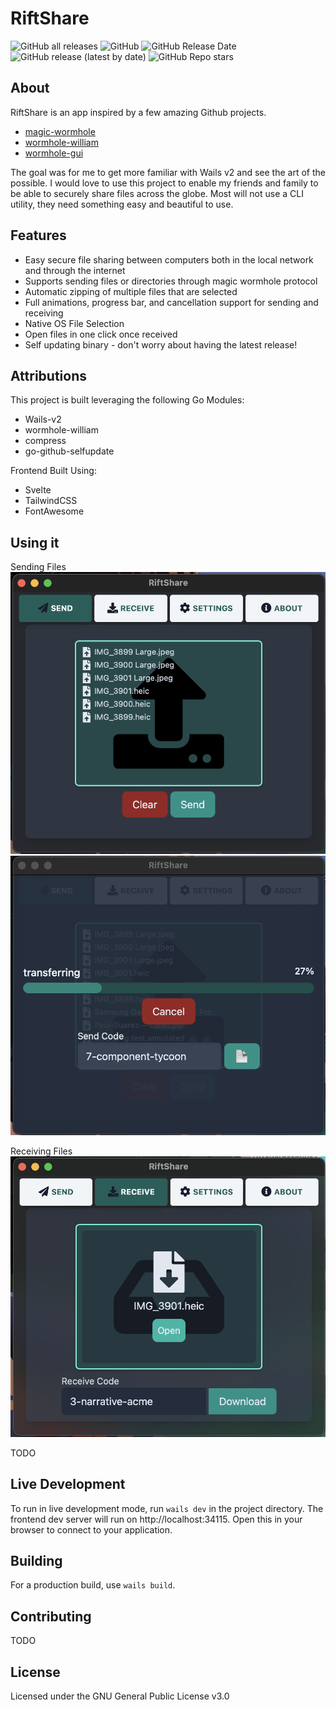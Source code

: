 # RiftShare

![GitHub all releases](https://img.shields.io/github/downloads/achhabra2/riftshare/total)
![GitHub](https://img.shields.io/github/license/achhabra2/riftshare)
![GitHub Release Date](https://img.shields.io/github/release-date/achhabra2/riftshare)
![GitHub release (latest by date)](https://img.shields.io/github/v/release/achhabra2/riftshare)
![GitHub Repo stars](https://img.shields.io/github/stars/achhabra2/riftshare?style=social)

## About

RiftShare is an app inspired by a few amazing Github projects. 
* [magic-wormhole](https://magic-wormhole.readthedocs.io/en/latest/)
* [wormhole-william](https://github.com/psanford/wormhole-william)
* [wormhole-gui](https://github.com/Jacalz/wormhole-gui)

The goal was for me to get more familiar with Wails v2 and see the art of the possible. I would love to use this project to enable my friends and family to be able to securely share files across the globe. Most will not use a CLI utility, they need something easy and beautiful to use. 

## Features

* Easy secure file sharing between computers both in the local network and through the internet
* Supports sending files or directories through magic wormhole protocol
* Automatic zipping of multiple files that are selected
* Full animations, progress bar, and cancellation support for sending and receiving
* Native OS File Selection
* Open files in one click once received
* Self updating binary - don't worry about having the latest release!

## Attributions

This project is built leveraging the following Go Modules:
* Wails-v2
* wormhole-william
* compress
* go-github-selfupdate

Frontend Built Using:
* Svelte
* TailwindCSS
* FontAwesome

## Using it

Sending Files
![Selecting Files](./docs/screenshots/riftshare-send-1.png)
![Sending Files](./docs/screenshots/riftshare-send-2.png)

Receiving Files
![Receiving Files](./docs/screenshots/riftshare-receive-1.png)

TODO

## Live Development

To run in live development mode, run `wails dev` in the project directory. The frontend dev server will run
on http://localhost:34115. Open this in your browser to connect to your application.

## Building

For a production build, use `wails build`.

## Contributing

TODO

## License

Licensed under the GNU General Public License v3.0